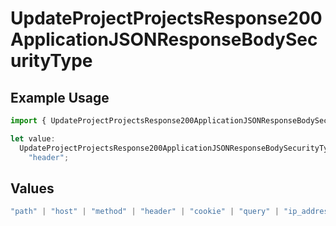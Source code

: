 # UpdateProjectProjectsResponse200ApplicationJSONResponseBodySecurityType

## Example Usage

```typescript
import { UpdateProjectProjectsResponse200ApplicationJSONResponseBodySecurityType } from "@vercel/sdk/models/operations/updateproject.js";

let value:
  UpdateProjectProjectsResponse200ApplicationJSONResponseBodySecurityType =
    "header";
```

## Values

```typescript
"path" | "host" | "method" | "header" | "cookie" | "query" | "ip_address" | "protocol" | "scheme" | "environment" | "region"
```